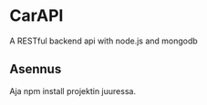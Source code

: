 # CarAPI
A RESTful backend api with node.js and mongodb


## Asennus
Aja npm install projektin juuressa.
